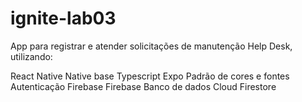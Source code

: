 # ignite-lab03
App para registrar e atender solicitações de manutenção Help Desk, utilizando:

React Native
Native base
Typescript
Expo
Padrão de cores e fontes
Autenticação Firebase
Firebase
Banco de dados Cloud Firestore
